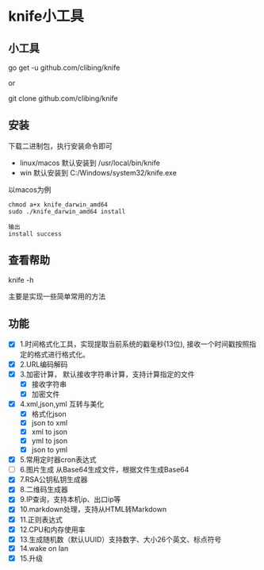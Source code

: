 # knife小工具

## 小工具

go get -u github.com/clibing/knife

or

git clone github.com/clibing/knife

## 安装

下载二进制包，执行安装命令即可

* linux/macos 默认安装到 /usr/local/bin/knife
* win 默认安装到 C:/Windows/system32/knife.exe 

以macos为例

```shell
chmod a+x knife_darwin_amd64
sudo ./knife_darwin_amd64 install 

输出
install success
```

## 查看帮助

knife -h

主要是实现一些简单常用的方法

## 功能

* [x] 1.时间格式化工具，实现提取当前系统的戳毫秒(13位), 接收一个时间戳按照指定的格式进行格式化。
* [x] 2.URL编码解码
* [x] 3.加密计算， 默认接收字符串计算，支持计算指定的文件
  * [x] 接收字符串
  * [x] 加密文件
* [x] 4.xml,json,yml 互转与美化
  * [x] 格式化json
  * [x] json to xml
  * [x] xml to json
  * [x] yml to json
  * [x] json to yml
* [x] 5.常用定时器cron表达式
* [ ] 6.图片生成 从Base64生成文件，根据文件生成Base64
* [x] 7.RSA公钥私钥生成器
* [x] 8.二维码生成器
* [x] 9.IP查询，支持本机ip、出口ip等
* [x] 10.markdown处理，支持从HTML转Markdown
* [x] 11.正则表达式
* [x] 12.CPU和内存使用率
* [x] 13.生成随机数（默认UUID）支持数字、大小26个英文、标点符号
* [x] 14.wake on lan
* [x] 15.升级

